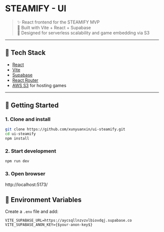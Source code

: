 # STEAMIFY - UI

> ✨ React frontend for the STEAMIFY MVP  
> 🌱 Built with Vite + React + Supabase  
> 🎯 Designed for serverless scalability and game embedding via S3

---

## 🔧 Tech Stack

- [React](https://reactjs.org/)
- [Vite](https://vitejs.dev/)
- [Supabase](https://supabase.io/)
- [React Router](https://reactrouter.com/)
- [AWS S3](https://aws.amazon.com/s3/) for hosting games

---

## 🚀 Getting Started

### 1. Clone and install

```bash
git clone https://github.com/xunyuanxin/ui-steamify.git
cd ui-steamify
npm install
```

### 2. Start development

```bash
npm run dev
```

### 3. Open browser
http://localhost:5173/


## 👥 Environment Variables
Create a `.env` file and add:
```env
VITE_SUPABASE_URL=https://aycsqllnzvzvlbiovdqj.supabase.co
VITE_SUPABASE_ANON_KEY={$your-anon-key$}
```
